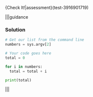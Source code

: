 {Check It!|assessment}(test-3916901719)

|||guidance
### Solution
```python
# Get our list from the command line
numbers = sys.argv[2]

# Your code goes here
total = 0

for i in numbers:
  total = total + i

print(total)
```
|||
